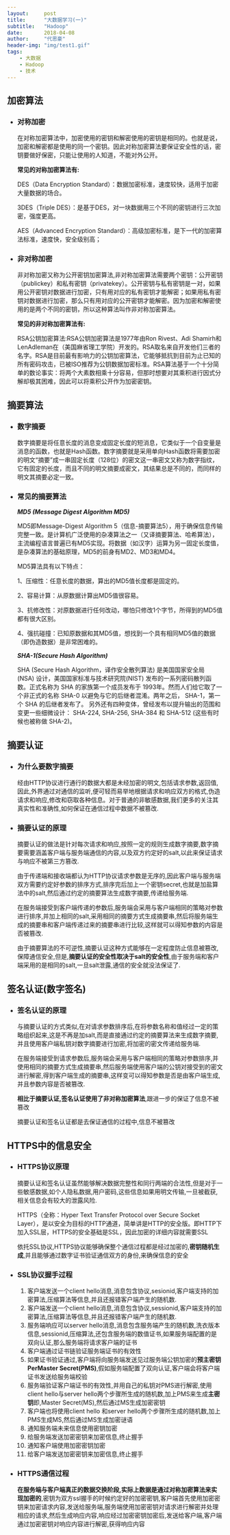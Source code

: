 ```yaml
---
layout:     post
title:      "大数据学习(一)"
subtitle:   "Hadoop"
date:       2018-04-08
author:     "代思豪"
header-img: "img/test1.gif"
tags:
    - 大数据
    - Hadoop
    - 技术
---
```


## 加密算法

* ### 对称加密

	在对称加密算法中，加密使用的密钥和解密使用的密钥是相同的。也就是说，加密和解密都是使用的同一个密钥。因此对称加密算法要保证安全性的话，密钥要做好保密，只能让使用的人知道，不能对外公开。

	**常见的对称加密算法有:**
	
	DES（Data Encryption Standard）：数据加密标准，速度较快，适用于加密大量数据的场合。

	3DES（Triple DES）：是基于DES，对一块数据用三个不同的密钥进行三次加密，强度更高。

	AES（Advanced Encryption Standard）：高级加密标准，是下一代的加密算法标准，速度快，安全级别高；

* ### 非对称加密

	非对称加密又称为公开密钥加密算法,非对称加密算法需要两个密钥：公开密钥（publickey）和私有密钥（privatekey）。公开密钥与私有密钥是一对，如果用公开密钥对数据进行加密，只有用对应的私有密钥才能解密；如果用私有密钥对数据进行加密，那么只有用对应的公开密钥才能解密。因为加密和解密使用的是两个不同的密钥，所以这种算法叫作非对称加密算法。

	**常见的非对称加密算法有:**

	RSA公钥加密算法:RSA公钥加密算法是1977年由Ron Rivest、Adi Shamirh和LenAdleman在（美国麻省理工学院）开发的。RSA取名来自开发他们三者的名字。RSA是目前最有影响力的公钥加密算法，它能够抵抗到目前为止已知的所有密码攻击，已被ISO推荐为公钥数据加密标准。RSA算法基于一个十分简单的数论事实：将两个大素数相乘十分容易，但那时想要对其乘积进行因式分解却极其困难，因此可以将乘积公开作为加密密钥。

## 摘要算法

* ### 数字摘要
	
	数字摘要是将任意长度的消息变成固定长度的短消息，它类似于一个自变量是消息的函数，也就是Hash函数。数字摘要就是采用单向Hash函数将需要加密的明文“摘要”成一串固定长度（128位）的密文这一串密文又称为数字指纹，它有固定的长度，而且不同的明文摘要成密文，其结果总是不同的，而同样的明文其摘要必定一致。

* ### 常见的摘要算法


	***MD5 (Message Digest Algorithm MD5)***

	MD5即Message-Digest Algorithm 5（信息-摘要算法5），用于确保信息传输完整一致。是计算机广泛使用的杂凑算法之一（又译摘要算法、哈希算法），主流编程语言普遍已有MD5实现。将数据（如汉字）运算为另一固定长度值，是杂凑算法的基础原理，MD5的前身有MD2、MD3和MD4。

	MD5算法具有以下特点：

	1、压缩性：任意长度的数据，算出的MD5值长度都是固定的。

	2、容易计算：从原数据计算出MD5值很容易。

	3、抗修改性：对原数据进行任何改动，哪怕只修改1个字节，所得到的MD5值都有很大区别。

	4、强抗碰撞：已知原数据和其MD5值，想找到一个具有相同MD5值的数据（即伪造数据）是非常困难的。


	***SHA-1(Secure Hash Algorithm)***

	SHA (Secure Hash Algorithm，译作安全散列算法) 是美国国家安全局 (NSA) 设计，美国国家标准与技术研究院(NIST) 发布的一系列密码散列函数。正式名称为 SHA 的家族第一个成员发布于 1993年。然而人们给它取了一个非正式的名称 SHA-0 以避免与它的后继者混淆。两年之后， SHA-1，第一个 SHA 的后继者发布了。 另外还有四种变体，曾经发布以提升输出的范围和变更一些细微设计： SHA-224, SHA-256, SHA-384 和 SHA-512 (这些有时候也被称做 SHA-2)。

## 摘要认证

* ### 为什么要数字摘要
	
	经由HTTP协议进行通行的数据大都是未经加密的明文,包括请求参数,返回值,因此,外界通过对通信的监听,便可轻而易举地根据请求和响应双方的格式,伪造请求和响应,修改和窃取各种信息。对于普通的非敏感数据,我们更多的关注其真实性和准确性,如何保证在通信过程中数据不被篡改.
* ### 摘要认证的原理
	摘要认证的做法是针对每次请求和响应,按照一定的规则生成数字摘要,数字摘要需要涵盖客户端与服务端通信的内容,以及双方约定好的salt,以此来保证请求与响应不被第三方篡改.
	
	由于传递端和接收端都认为HTTP协议请求参数是无序的,因此客户端与服务端双方需要约定好参数的排序方式,排序完后加上一个密钥secret,也就是加盐算法中的salt,然后通过约定的摘要算法生成数字摘要,传递给服务端.

	在服务端接受到客户端传递的参数后,服务端会采用与客户端相同的策略对参数进行排序,并加上相同的salt,采用相同的摘要方式生成摘要串,然后将服务端生成的摘要串和客户端传递过来的摘要串进行比较,这样就可以得知参数的内容是否被篡改.

	由于摘要算法的不可逆性,摘要认证这种方式能够在一定程度防止信息被篡改,保障通信安全,但是,**摘要认证的安全性取决于salt的安全性**,由于服务端和客户端采用的是相同的salt,一旦salt泄露,通信的安全就没法保证了.


## 签名认证(数字签名) ##

* ### 签名认证的原理
	与摘要认证的方式类似,在对请求参数排序后,在将参数名称和值经过一定的策略组织起来,这是不再是加salt,而是直接通过约定的摘要算法来生成数字摘要,并且使用客户端私钥对数字摘要进行加密,将加密的密文传递给服务端.

	在服务端接受到请求参数后,服务端会采用与客户端相同的策略对参数排序,并使用相同的摘要方式生成摘要串,然后服务端使用客户端的公钥对接受到的密文进行解密,得到客户端生成的摘要串,这样变可以得知参数是否是由客户端生成,并且参数内容是否被篡改.

	**相比于摘要认证,签名认证使用了非对称加密算法**,跟进一步的保证了信息不被篡改

	摘要认证和签名认证都是去保证通信的过程中,信息不被篡改
	

## HTTPS中的信息安全

* ### HTTPS协议原理
	摘要认证和签名认证虽然能够解决数据完整性和同行两端的合法性,但是对于一些敏感数据,如个人隐私数据,用户密码,这些信息如果用明文传输,一旦被截获,相关信息会有较大的泄露风险.

	HTTPS（全称：Hyper Text Transfer Protocol over Secure Socket Layer），是以安全为目标的HTTP通道，简单讲是HTTP的安全版。即HTTP下加入SSL层，HTTPS的安全基础是SSL，因此加密的详细内容就需要SSL

	依托SSL协议,HTTPS协议能够确保整个通信过程都是经过加密的,**密钥随机生成**,并且能够通过数字证书验证通信双方的身份,来确保信息的安全
	

* ### SSL协议握手过程
	
	1. 客户端发送一个client hello消息,消息包含协议,sesionid,客户端支持的加密算法,压缩算法等信息,并且还报错客户端产生的随机数.
	1. 客户端发送一个client hello消息,消息包含协议,sessionid,客户端支持的加密算法,压缩算法等信息,并且还报错客户端产生的随机数.
	2. 服务端响应可以server hello消息,消息包含服务端产生的随机数,洗衣版本信息,sessionid,压缩算法,还包含服务端的数值证书,如果服务端配置的是双向认证,那么服务端将请求客户端的证书
	3. 客户端通过证书链验证服务端证书的有效性
	4. 如果证书验证通过,客户端将向服务端发送见过服务端公钥加密的**预主密钥PerMaster Secret(PMS)**,假如服务端配置了双向认证,客户端会将客户端证书发送给服务端校验
	5. 服务端验证客户端证书的有效性,并用自己的私钥对PMS进行解密,使用client hello与server hello两个步骤所生成的随机数,加上PMS来生成**主密钥**即,Master Secret(MS),然后通过MS生成加密密钥
	6. 客户端也将使用client hello 和server hello两个步骤所生成的随机数,加上PMS生成MS,然后通过MS生成加密谜语
	7. 通知服务端未来信息使用密钥加密
	8. 给服务端发送加密密钥来加密信息,终止握手
	9. 通知客户端使用加密密钥加密
	10. 给客户端发送加密密钥来加密信息,终止握手 

* ### HTTPS通信过程
	
	**在服务端与客户端真正的数据交换阶段,实际上数据是通过对称加密算法来实现加密的**,密钥为双方ssl握手的时候约定好的加密密钥,客户端首先使用加密密钥来加密请求内容,发送给服务端,服务端使用加密密钥对请求进行解密并处理相应的请求,然后生成响应内容,响应经过加密密钥加密后,发送给客户端,客户端通过加密密钥对响应内容进行解密,获得响应内容
  	

	
	
	
